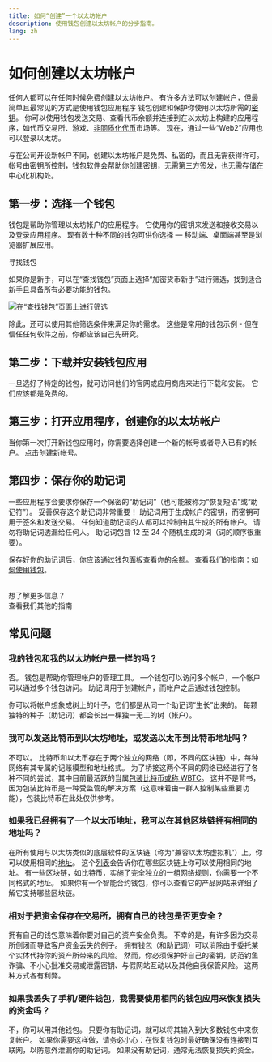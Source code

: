 ```yaml
---
title: 如何“创建”一个以太坊帐户
description: 使用钱包创建以太坊帐户的分步指南。
lang: zh
---
```


# 如何创建以太坊帐户

任何人都可以在任何时候免费创建以太坊帐户。 有许多方法可以创建帐户，但最简单且最常见的方式是使用钱包应用程序 钱包创建和保护你使用以太坊所需的[密钥](/glossary/#key)。 你可以使用钱包发送交易、查看代币余额并连接到在以太坊上构建的应用程序，如代币交易所、游戏、[非同质化代币](/glossary/#nft)市场等。 现在，通过一些“Web2”应用也可以登录以太坊。

与在公司开设新帐户不同，创建以太坊帐户是免费、私密的，而且无需获得许可。 帐号由密钥所控制，钱包软件会帮助你创建密钥，无需第三方签发，也无需存储在中心化机构处。

## 第一步：选择一个钱包

钱包是帮助你管理以太坊帐户的应用程序。 它使用你的密钥来发送和接收交易以及登录应用程序。 现有数十种不同的钱包可供你选择 — 移动端、桌面端甚至是浏览器扩展应用。

<ButtonLink href="/wallets/find-wallet/">
  寻找钱包
</ButtonLink>

如果你是新手，可以在“查找钱包”页面上选择“加密货币新手”进行筛选，找到适合新手且具备所有必要功能的钱包。

![在“查找钱包”页面上进行筛选](./wallet-box.png)

除此，还可以使用其他筛选条件来满足你的需求。 这些是常用的钱包示例 - 但在信任任何软件之前，你都应该自己先研究。

## 第二步：下载并安装钱包应用

一旦选好了特定的钱包，就可访问他们的官网或应用商店来进行下载和安装。 它们应该都是免费的。

## 第三步：打开应用程序，创建你的以太坊帐户

当你第一次打开新钱包应用时，你需要选择创建一个新的帐号或者导入已有的帐户。 点击创建新帐号。

## 第四步：保存你的助记词

一些应用程序会要求你保存一个保密的“助记词”（也可能被称为“恢复短语”或“助记符”）。 妥善保存这个助记词非常重要！ 助记词用于生成帐户的密钥，而密钥可用于签名和发送交易。 任何知道助记词的人都可以控制由其生成的所有帐户。 请勿将助记词透漏给任何人。 助记词包含 12 至 24 个随机生成的词（词的顺序很重要）。

保存好你的助记词后，你应该通过钱包面板查看你的余额。 查看我们的指南：[如何使用钱包](/guides/how-to-use-a-wallet)。

 <br />

<InfoBanner shouldSpaceBetween emoji=":eyes:">
  <div>想了解更多信息？</div>
  <ButtonLink href="/guides/">
    查看我们其他的指南
  </ButtonLink>
</InfoBanner>

## 常见问题

### 我的钱包和我的以太坊帐户是一样的吗？

否。 钱包是帮助你管理帐户的管理工具。 一个钱包可以访问多个帐户，一个帐户可以通过多个钱包访问。 助记词用于创建帐户，而帐户之后通过钱包控制。

你可以将帐户想象成树上的叶子，它们都是从同一个助记词“生长”出来的。 每颗独特的种子（助记词）都会长出一棵独一无二的树（帐户）。

### 我可以发送比特币到以太坊地址，或发送以太币到比特币地址吗？

不可以。 比特币和以太币存在于两个独立的网络（即，不同的区块链）中，每种网络有其专属的记账模型和地址格式。 为了桥接这两个不同的网络已经进行了各种不同的尝试，其中目前最活跃的当属[包装比特币或称 WBTC](https://www.bitcoin.com/get-started/what-is-wbtc/)。 这并不是背书，因为包装比特币是一种受监管的解决方案（这意味着由一群人控制某些重要功能），包装比特币在此处仅供参考。

### 如果我已经拥有了一个以太币地址，我可以在其他区块链拥有相同的地址吗？

在所有使用与以太坊类似的底层软件的区块链（称为“兼容以太坊虚拟机”）上，你可以使用相同的[地址](/glossary/#address)。 这个[列表](https://chainlist.org/)会告诉你在哪些区块链上你可以使用相同的地址。 有一些区块链，如比特币，实施了完全独立的一组网络规则，你需要一个不同格式的地址。 如果你有一个智能合约钱包，你可以查看它的产品网站来详细了解它支持哪些区块链。

### 相对于把资金保存在交易所，拥有自己的钱包是否更安全？

拥有自己的钱包意味着你要对自己的资产安全负责。 不幸的是，有许多因为交易所倒闭而导致客户资金丢失的例子。 拥有钱包（和助记词）可以消除由于委托某个实体代持你的资产所带来的风险。 然而，你必须保护好自己的密钥，防范钓鱼诈骗、不小心批准交易或泄露密钥、与假网站互动以及其他自我保管风险。 这两种方式各有利弊。

### 如果我丢失了手机/硬件钱包，我需要使用相同的钱包应用来恢复损失的资金吗？

不，你可以用其他钱包。 只要你有助记词，就可以将其输入到大多数钱包中来恢复帐户。 如果你需要这样做，请务必小心：在恢复钱包时最好确保没有连接到互联网，以防意外泄漏你的助记词。 如果没有助记词，通常无法恢复损失的资金。
